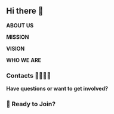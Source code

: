 ## Hi there 👋

**ABOUT US**

**MISSION**

**VISION**

**WHO WE ARE**

### **Contacts** 👩‍💼👨‍💼

**Have questions or want to get involved?** 
### 🤝 Ready to Join?
